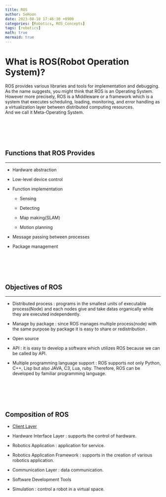 ```yaml
---
title: ROS
author: SeHoon
date: 2023-08-18 17:46:30 +0900
categories: [Robotics, ROS_Concepts]
tags: [robotics]
math: true
mermaid: true
---
```


# What is ROS(Robot Operation System)?

ROS provides various libraries and tools for implementation and debugging.<br>
As the name suggests, you might think that ROS is an Operating System. <br>
However more precisely, ROS is a Middleware or a framework which is a system that executes scheduling, loading, monitoring, and error handling as a virtualization layer between distributed computing resources.<br>
And we call it Meta-Operating System.

<br><br><br><br>

## Functions that ROS Provides
---

+ Hardware abstraction

+ Low-level device control

+ Function implementation
    
    + Sensing

    + Detecting

    + Map making(SLAM)

    + Motion planning

+ Message passing between processes

+ Package management

<br><br><br><br>

## Objectives of ROS
---

+ Distributed process : programs in the smallest units of executable process(Node) and each nodes give and take datas organically while they are executed independently.

+ Manage by package : since ROS manages multiple process(node) with the same purpose by package it is easy to share or redistribution .

+ Open source 

+ API : it is easy to develop a software which utilizes ROS because we can be called by API.

+ Multiple programming language support : ROS supports not only Python, C++, Lisp but also JAVA, C3, Lua, ruby. Therefore, ROS can be developed by familiar programming language.

<br><br><br><br>

## Composition of ROS

+ [Client Layer](https://csh970605.github.io/posts/Client_Layer/)

+ Hardware Interface Layer : supports the control of hardware.

+ Robotics Application : application for service.

+ Robotics Application Framework : supports in the creation of various robotics application.

+ Communication Layer : data communication.

+ Software Development Tools

+ Simulation : control a robot in a virtual space.